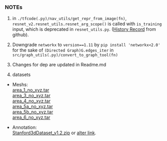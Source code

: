 ### NOTEs
1. in `./tfcode(.py)/nav_utils/get_repr_from_image(fn)`, `resnet_v2.resnet_utils.resnet_arg_scope()` is called with `is_training` input, which is deprecated in `resnet_utils.py`. ([History Record](https://github.com/tensorflow/tensorflow/commit/fa7f79541d1ba1fa6f54ea3474cbf3ce1411bfb4#diff-9635628970d153506deb3602e4e7c565) from github).

2. Downgrade `networkx` to `version==1.11` by `pip install 'networkx<2.0'` for the sake of `(Directed Graph)G.edges_iter` in `src/graph_utils(.py)/convert_to_graph_tool(fn)` 

3. Changes for dep are updated in Readme.md

4. datasets
  * Meshs: \
  [area_1_no_xyz.tar](https://storage.googleapis.com/3dsemantics/noXYZ/area_1_no_xyz.tar) \
  [area_3_no_xyz.tar](https://storage.googleapis.com/3dsemantics/noXYZ/area_3_no_xyz.tar) \
  [area_4_no_xyz.tar](https://storage.googleapis.com/3dsemantics/noXYZ/area_4_no_xyz.tar) \
  [area_5a_no_xyz.tar](https://storage.googleapis.com/3dsemantics/noXYZ/area_5a_no_xyz.tar) \
  [area_5b_no_xyz.tar](https://storage.googleapis.com/3dsemantics/noXYZ/area_5b_no_xyz.tar) \
  [area_6_no_xyz.tar](https://storage.googleapis.com/3dsemantics/noXYZ/area_6_no_xyz.tar)

  * Annotation: \
  [Stanford3dDataset_v1.2.zip](https://storage.cloud.google.com/dataset_cvpr16/Stanford3dDataset_v1.2.zip?_ga=2.141132976.-360141022.1561412428) or [alter link](https://storage.cloud.google.com/dataset_cvpr16/Stanford3dDataset_v1.2.zip).
  
